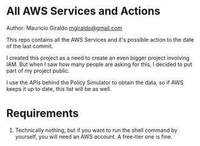 # All AWS Services and Actions

Author: Mauricio Giraldo <mgiraldo@gmail.com>

This repo contains all the AWS Services and it's possible action to the date of the last commit.

I created this project as a need to create an even bigger project involving IAM. But when I saw how
many people are asking for this, I decided to put part of my project public.

I use the APIs behind the Policy Simulator to obtain the data, so if AWS keeps it up to date, this list will be as well.

# Requirements

1. Technically nothing, but if you want to run the shell command by yourself, you will need an AWS account. A free-tier one is fine.